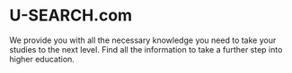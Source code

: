 # U-SEARCH.com
We provide you with all the necessary knowledge you need to take your studies to the next level. Find all the information to take a further step into higher education.
